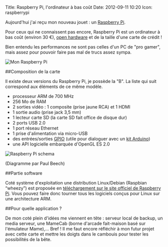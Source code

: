Title: Raspberry Pi, l'ordinateur à bas coût
Date: 2012-09-11 10:20
Icon: raspberrypi

Aujourd'hui j'ai reçu mon nouveau jouet : un [Raspberry Pi](http://http://www.raspberrypi.org/). 

Pour ceux qui ne connaissent pas encore, Raspberry Pi est un ordinateur à bas coût (environ 30 €), [open hardware](http://fr.wikipedia.org/wiki/Mat%C3%A9riel_libre) et de la taille d'une carte de crédit !

Bien entendu les performances ne sont pas celles d'un PC de "pro gamer", mais assez pour pouvoir faire pas mal de trucs assez sympa.

![Mon Raspberry Pi](|filename|/images/myraspberrypi.jpg)

##Composition de la carte

Il existe deux versions du Raspberry Pi, je possède la "B". La liste qui suit correspond aux éléments de ce même modèle.

- processeur ARM de 700 MHz
- 256 Mo de RAM
- 2 sorties vidéo : 1 composite (prise jaune RCA) et 1 HDMI
- 1 sortie audio (prise jack 3,5 mm)
- 1 lecteur carte SD (la carte SD fait office de disque dur)
- 2 ports USB 2.0
- 1 port réseau Ethernet
- 1 prise d'alimentation via micro-USB
- des entrées/sorties [GPIO](http://fr.wikipedia.org/wiki/GPIO) (utile pour dialoguer avec un [kit Arduino](/arduino.html))
- une API logicielle embarquée d'OpenGL ES 2.0

![Raspberry Pi schema](|filename|/images/Raspi_Iso_Blue.png)

(Diagramme par Paul Beech)

##Partie software

Coté système d'exploitation une distribution Linux/Debian (Raspbian “wheezy”) est proposée en [téléchargement sur le site officiel de Raspberry Pi](http://www.raspberrypi.org/downloads).
Vous pouvez faire donc tourner tous les logiciels conçus pour Linux sur une architecture ARM.


##Pour quelle application ?

De mon coté plein d'idées me viennent en tête : serveur local de backup, un media serveur, une MameCab (borne d'arcade fait-maison basé sur l'émulateur Mame),... Bref ! Il me faut encore réfléchir à mon futur projet avec cette carte et mettre les doigts dans le cambouis pour tester les possibilités de la bête.